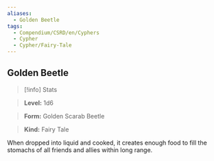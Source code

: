 ```yaml
---
aliases:
  - Golden Beetle
tags:
  - Compendium/CSRD/en/Cyphers
  - Cypher
  - Cypher/Fairy-Tale
---
```

  
    
## Golden Beetle    
>[!info] Stats    
> **Level:** 1d6    
> **Form:** Golden Scarab Beetle    
> **Kind:** Fairy Tale  
    
When dropped into liquid and cooked, it creates enough food to fill the stomachs of all friends and allies within long range.